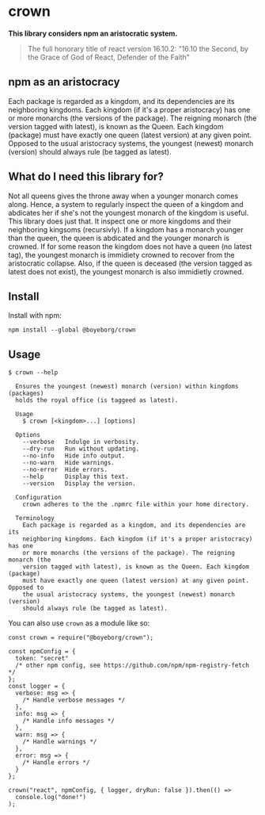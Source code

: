 # crown

**This library considers npm an aristocratic system.**

> The full honorary title of react version 16.10.2: "16.10 the Second, by the
> Grace of God of React, Defender of the Faith"

## npm as an aristocracy

Each package is regarded as a kingdom, and its dependencies are its
neighboring kingdoms. Each kingdom (if it's a proper aristocracy) has one or
more monarchs (the versions of the package). The reigning monarch (the version
tagged with latest), is known as the Queen. Each kingdom (package) must have
exactly one queen (latest version) at any given point. Opposed to the usual
aristocracy systems, the youngest (newest) monarch (version) should always rule
(be tagged as latest).

## What do I need this library for?

Not all queens gives the throne away when a younger monarch comes along. Hence,
a system to regularly inspect the queen of a kingdom and abdicates her if she's
not the youngest monarch of the kingdom is useful. This library does just that.
It inspect one or more kingdoms and their neighboring kingsoms (recursivly).
If a kingdom has a monarch younger than the queen, the queen is abdicated and
the younger monarch is crowned. If for some reason the kingdom does not have a
queen (no latest tag), the youngest monarch is immidiety crowned to recover
from the aristocratic collapse. Also, if the queen is deceased (the version
tagged as latest does not exist), the youngest monarch is also immidietly
crowned.

## Install

Install with npm:

```
npm install --global @boyeborg/crown
```

## Usage

```
$ crown --help

  Ensures the youngest (newest) monarch (version) within kingdoms (packages)
  holds the royal office (is taggeed as latest).

  Usage
    $ crown [<kingdom>...] [options]

  Options
    --verbose   Indulge in verbosity.
    --dry-run   Run without updating.
    --no-info   Hide info output.
    --no-warn   Hide warnings.
    --no-error  Hide errors.
    --help      Display this text.
    --version   Display the version.

  Configuration
    crown adheres to the the .npmrc file within your home directory.

  Terminology
    Each package is regarded as a kingdom, and its dependencies are its
    neighboring kingdoms. Each kingdom (if it's a proper aristocracy) has one
    or more monarchs (the versions of the package). The reigning monarch (the
    version tagged with latest), is known as the Queen. Each kingdom (package)
    must have exactly one queen (latest version) at any given point. Opposed to
    the usual aristocracy systems, the youngest (newest) monarch (version)
    should always rule (be tagged as latest).
```

You can also use `crown` as a module like so:

```node
const crown = require("@boyeborg/crown");

const npmConfig = {
  token: "secret"
  /* other npm config, see https://github.com/npm/npm-registry-fetch */
};
const logger = {
  verbose: msg => {
    /* Handle verbose messages */
  },
  info: msg => {
    /* Handle info messages */
  },
  warn: msg => {
    /* Handle warnings */
  },
  error: msg => {
    /* Handle errors */
  }
};

crown("react", npmConfig, { logger, dryRun: false }).then(() =>
  console.log("done!")
);
```
